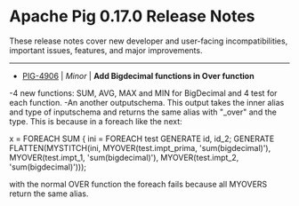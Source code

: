 
<!---
# Licensed to the Apache Software Foundation (ASF) under one
# or more contributor license agreements.  See the NOTICE file
# distributed with this work for additional information
# regarding copyright ownership.  The ASF licenses this file
# to you under the Apache License, Version 2.0 (the
# "License"); you may not use this file except in compliance
# with the License.  You may obtain a copy of the License at
#
#     http://www.apache.org/licenses/LICENSE-2.0
#
# Unless required by applicable law or agreed to in writing, software
# distributed under the License is distributed on an "AS IS" BASIS,
# WITHOUT WARRANTIES OR CONDITIONS OF ANY KIND, either express or implied.
# See the License for the specific language governing permissions and
# limitations under the License.
-->
# Apache Pig  0.17.0 Release Notes

These release notes cover new developer and user-facing incompatibilities, important issues, features, and major improvements.


---

* [PIG-4906](https://issues.apache.org/jira/browse/PIG-4906) | *Minor* | **Add Bigdecimal functions in Over function**

-4 new functions: SUM, AVG, MAX and MIN for BigDecimal and 4 test for each function.
-An another outputschema. This output takes the inner alias and type of inputschema and returns the same alias with "\_over" and the type. This is because in a foreach like the next:

x = FOREACH SUM {
		ini = FOREACH test GENERATE id, id\_2;
GENERATE FLATTEN(MYSTITCH(ini, MYOVER(test.impt\_prima, 'sum(bigdecimal)'), MYOVER(test.impt\_1, 'sum(bigdecimal)'), 
								MYOVER(test.impt\_2, 'sum(bigdecimal)')));

with the normal OVER function the foreach fails because all MYOVERS return the same alias.



